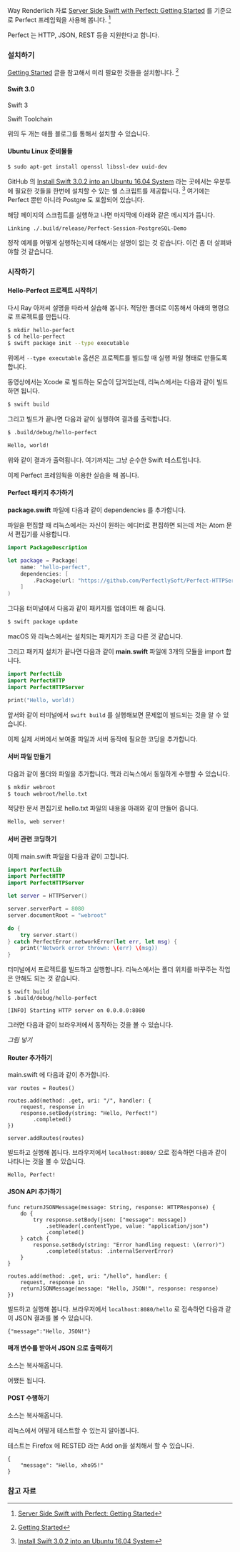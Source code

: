 Way Renderlich 자료 [Server Side Swift with Perfect: Getting Started](https://videos.raywenderlich.com/screencasts/server-side-swift-with-perfect-getting-started) 를 기준으로 Perfect 프레임웍을 사용해 봅니다. [^ray-perfect]

Perfect 는 HTTP, JSON, REST 등을 지원한다고 합니다. 

### 설치하기 

[Getting Started](http://perfect.org/docs/gettingStarted.html) 글을 참고해서 미리 필요한 것들을 설치합니다. [^perfect-started]

#### Swift 3.0

Swift 3

Swift Toolchain

위의 두 개는 애플 블로그를 통해서 설치할 수 있습니다.

#### Ubuntu Linux 준비물들

```sh
$ sudo apt-get install openssl libssl-dev uuid-dev
```

GitHub 의 [Install Swift 3.0.2 into an Ubuntu 16.04 System](https://github.com/PerfectlySoft/Perfect-Ubuntu) 라는 곳에서는 우분투에 필요한 것들을 한번에 설치할 수 있는 쉘 스크립트를 제공합니다. [^perfect-ubuntu] 여기에는 Perfect 뿐만 아니라 Postgre 도 포함되어 있습니다.

해당 페이지의 스크립트를 실행하고 나면 마지막에 아래와 같은 메시지가 뜹니다.

```sh
Linking ./.build/release/Perfect-Session-PostgreSQL-Demo
```

정작 예제를 어떻게 실행하는지에 대해서는 설명이 없는 것 같습니다. 이건 좀 더 살펴봐야할 것 같습니다. 

### 시작하기

#### Hello-Perfect 프로젝트 시작하기

다시 Ray 아저씨 설명을 따라서 실습해 봅니다. 적당한 폴더로 이동해서 아래의 명령으로 프로젝트를 만듭니다.

```sh
$ mkdir hello-perfect
$ cd hello-perfect
$ swift package init --type executable
```

위에서 `--type executable` 옵션은 프로젝트를 빌드할 때 실행 파일 형태로 만들도록 합니다. 

동영상에서는 Xcode 로 빌드하는 모습이 담겨있는데, 리눅스에서는 다음과 같이 빌드하면 됩니다. 

```sh
$ swift build
```

그리고 빌드가 끝나면 다음과 같이 실행하여 결과를 출력합니다. 

```sh
$ .build/debug/hello-perfect

Hello, world!
```

위와 같이 결과가 출력됩니다. 여기까지는 그냥 순수한 Swift 테스트입니다. 

이제 Perfect 프레임웍을 이용한 실습을 해 봅니다.

#### Perfect 패키지 추가하기

**package.swift** 파일에 다음과 같이 dependencies 를 추가합니다. 

파일을 편집할 때 리눅스에서는 자신이 원하는 에디터로 편집하면 되는데 저는 Atom 문서 편집기를 사용합니다. 

```swift
import PackageDescription

let package = Package(
	name: "hello-perfect",
	dependencies: [
		.Package(url: "https://github.com/PerfectlySoft/Perfect-HTTPServer.git", majorVersion: 2)
	]
)
```

그다음 터미널에서 다음과 같이 패키지를 업데이트 해 줍니다. 

```sh
$ swift package update
```

macOS 와 리눅스에서는 설치되는 패키지가 조금 다른 것 같습니다. 

그리고 패키지 설치가 끝나면 다음과 같이 **main.swift** 파일에 3개의 모듈을 import 합니다.

```swift
import PerfectLib
import PerfectHTTP
import PerfectHTTPServer

print("Hello, world!)
```

앞서와 같이 터미널에서 `swift build` 를 실행해보면 문제없이 빌드되는 것을 알 수 있습니다. 

이제 실제 서버에서 보여줄 파일과 서버 동작에 필요한 코딩을 추가합니다. 

#### 서버 파일 만들기

다음과 같이 폴더와 파일을 추가합니다. 맥과 리눅스에서 동일하게 수행할 수 있습니다.

```sh
$ mkdir webroot
$ touch webroot/hello.txt
```

적당한 문서 편집기로 hello.txt	 파일의 내용을 아래와 같이 만들어 줍니다. 

```txt
Hello, web server!
```

#### 서버 관련 코딩하기

이제 main.swift 파일을 다음과 같이 고칩니다. 

```swift
import PerfectLib
import PerfectHTTP
import PerfectHTTPServer

let server = HTTPServer()

server.serverPort = 8080
server.documentRoot = "webroot"

do {
	try server.start()
} catch PerfectError.networkError(let err, let msg) {
	print("Network error thrown: \(err) \(msg))
}
```

터미널에서 프로젝트를 빌드하고 실행합니다. 리눅스에서는 폴더 위치를 바꾸주는 작업은 안해도 되는 것 같습니다. 

```
$ swift build
$ .build/debug/hello-perfect

[INFO] Starting HTTP server on 0.0.0.0:8080
```

그러면 다음과 같이 브라우저에서 동작하는 것을 볼 수 있습니다.

_그림 넣기_

#### Router 추가하기

main.swift 에 다음과 같이 추가합니다. 

```
var routes = Routes()

routes.add(method: .get, uri: "/", handler: {
	request, response in
	response.setBody(string: "Hello, Perfect!")
		.completed()
})

server.addRoutes(routes)
``` 

빌드하고 실행해 봅니다. 브라우저에서 `localhost:8080/` 으로 접속하면 다음과 같이 나타나는 것을 볼 수 있습니다. 

```
Hello, Perfect!
```

#### JSON API 추가하기

```
func returnJSONMessage(message: String, response: HTTPResponse) {
	do {
		try response.setBody(json: ["message": message])
			.setHeader(.contentType, value: "application/json")
			.completed()
	} catch {
		response.setBody(string: "Error handling request: \(error)")
			.completed(status: .internalServerError)
	}
}

routes.add(method: .get, uri: "/hello", handler: {
	request, response in 
	returnJSONMessage(message: "Hello, JSON!", response: response)
})
```

빌드하고 실행해 봅니다. 브라우저에서 `localhost:8080/hello` 로 접속하면 다음과 같이 JSON 결과를 볼 수 있습니다. 

```
{"message":"Hello, JSON!"}
```

#### 매개 변수를 받아서 JSON 으로 출력하기

소스는 복사해옵니다. 

어쨌든 됩니다. 

#### POST 수행하기

소스는 복사해옵니다.

리눅스에서 어떻게 테스트할 수 있는지 알아봅니다. 

테스트는 Firefox 에 RESTED 라는 Add on을 설치해서 할 수 있습니다. 

```
{
	"message": "Hello, xho95!"
}
```




### 참고 자료

[^ray-perfect]: [Server Side Swift with Perfect: Getting Started](https://videos.raywenderlich.com/screencasts/server-side-swift-with-perfect-getting-started)

[^perfect-started]: [Getting Started](http://perfect.org/docs/gettingStarted.html)

[^perfect-ubuntu]: [Install Swift 3.0.2 into an Ubuntu 16.04 System](https://github.com/PerfectlySoft/Perfect-Ubuntu)